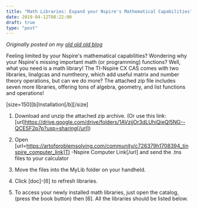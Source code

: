 ```yaml
---
title: "Math Libraries: Expand your Nspire's Mathematical Capabilities"
date: 2019-04-12T08:22:00
draft: true
type: "post"
---
```



*Originally posted on my [old old old blog](https://artofproblemsolving.com/community/c726379h1820492_math_libraries_expand_your_nspires_mathematical_capabilities)*


Feeling limited by your Nspire's mathematical capabilities? Wondering why your Nspire's missing important math (or programming) functions? Well, what you need is a math library! The TI-Nspire CX CAS comes with two libraries, linalgcas and numtheory, which add useful matrix and number theory operations, but can we do more? The attached zip file includes seven more libraries, offering tons of algebra, geometry, and list functions and operations!


[size=150][b]Installation[/b][/size]

1. Download and unzip the attached zip archive. (Or use this link: [url]https://drive.google.com/drive/folders/1AVzjjOr3dLUhiQieQI5NG--QCESF2p7p?usp=sharing[/url])

2. Open [url=https://artofproblemsolving.com/community/c726379h1708394_tinspire_computer_link]TI -Nspire Computer Link[/url] and send the .tns files to your calculator

3. Move the files into the MyLib folder on your handheld.

4. Click [doc]-[6] to refresh libraries.

5. To access your newly installed math libraries, just open the catalog, (press the book button) then [6]. All the libraries should be listed below.
